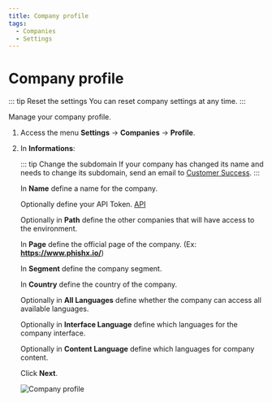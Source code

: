 ```yaml
---
title: Company profile
tags:
  - Companies
  - Settings
---
```


# Company profile

::: tip Reset the settings
You can reset company settings at any time.
:::

Manage your company profile.

1. Access the menu **Settings** -> **Companies** -> **Profile**.

2. In **Informations**:

   ::: tip Change the subdomain
   If your company has changed its name and needs to change its subdomain, send an email to [Customer Success](mailto:cs@phishx.io).
   :::

   In **Name** define a name for the company.

   Optionally define your API Token. [API](api)

   Optionally in **Path** define the other companies that will have access to the environment.

   In **Page** define the official page of the company. (Ex: **https://www.phishx.io/**)

   In **Segment** define the company segment.

   In **Country** define the country of the company.

   Optionally in **All Languages** define whether the company can access all available languages.

   Optionally in **Interface Language** define which languages for the company interface.

   Optionally in **Content Language** define which languages for company content.

   Click **Next**.

   ![Company profile](https://cdn.phishx.io/phishx-docs/images/phishx_settings_companies_profile_menu_01.webp)
